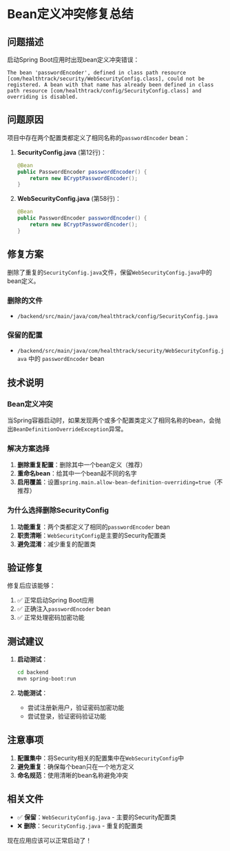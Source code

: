 # Bean定义冲突修复总结

## 问题描述

启动Spring Boot应用时出现bean定义冲突错误：

```
The bean 'passwordEncoder', defined in class path resource [com/healthtrack/security/WebSecurityConfig.class], could not be registered. A bean with that name has already been defined in class path resource [com/healthtrack/config/SecurityConfig.class] and overriding is disabled.
```

## 问题原因

项目中存在两个配置类都定义了相同名称的`passwordEncoder` bean：

1. **SecurityConfig.java** (第12行)：
   ```java
   @Bean
   public PasswordEncoder passwordEncoder() {
       return new BCryptPasswordEncoder();
   }
   ```

2. **WebSecurityConfig.java** (第58行)：
   ```java
   @Bean
   public PasswordEncoder passwordEncoder() {
       return new BCryptPasswordEncoder();
   }
   ```

## 修复方案

删除了重复的`SecurityConfig.java`文件，保留`WebSecurityConfig.java`中的bean定义。

### 删除的文件
- `/backend/src/main/java/com/healthtrack/config/SecurityConfig.java`

### 保留的配置
- `/backend/src/main/java/com/healthtrack/security/WebSecurityConfig.java` 中的 `passwordEncoder` bean

## 技术说明

### Bean定义冲突
当Spring容器启动时，如果发现两个或多个配置类定义了相同名称的bean，会抛出`BeanDefinitionOverrideException`异常。

### 解决方案选择
1. **删除重复配置**：删除其中一个bean定义（推荐）
2. **重命名bean**：给其中一个bean起不同的名字
3. **启用覆盖**：设置`spring.main.allow-bean-definition-overriding=true`（不推荐）

### 为什么选择删除SecurityConfig
1. **功能重复**：两个类都定义了相同的`passwordEncoder` bean
2. **职责清晰**：`WebSecurityConfig`是主要的Security配置类
3. **避免混淆**：减少重复的配置类

## 验证修复

修复后应该能够：
1. ✅ 正常启动Spring Boot应用
2. ✅ 正确注入`passwordEncoder` bean
3. ✅ 正常处理密码加密功能

## 测试建议

1. **启动测试**：
   ```bash
   cd backend
   mvn spring-boot:run
   ```

2. **功能测试**：
   - 尝试注册新用户，验证密码加密功能
   - 尝试登录，验证密码验证功能

## 注意事项

1. **配置集中**：将Security相关的配置集中在`WebSecurityConfig`中
2. **避免重复**：确保每个bean只在一个地方定义
3. **命名规范**：使用清晰的bean名称避免冲突

## 相关文件

- ✅ **保留**：`WebSecurityConfig.java` - 主要的Security配置类
- ❌ **删除**：`SecurityConfig.java` - 重复的配置类

现在应用应该可以正常启动了！
